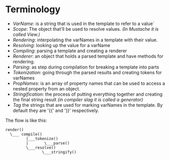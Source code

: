 # Terminology

* *VarName*: is a string that is used in the template to refer to a value`
* *Scope*: The object that'll be used to resolve values. _(In Mustache it is called View.)_
* *Rendering*: interpolating the varNames in a template with their value.
* *Resolving*: looking up the value for a varName
* *Compiling*: parsing a template and creating a renderer
* *Renderer*: an object that holds a parsed template and have methods for rendering.
* *Parsing*: as step during compilation for breaking a template into parts
* *Tokenization*: going through the parsed results and creating tokens for varNames
* *PropNames*: is an array of property names that can be used to access a nested
property from an object.
* *Stringification*: the process of putting everything together and creating the
final string result _(in compiler slag it is called a generator)_
* *Tag* the strings that are used for marking varNames in the template. By default they are '{{' and '}}' respectively.

The flow is like this:

```
render()
  \___ compile()
         |___tokenize()
         |       \___parse()
         \___resolve()
                \___stringify()
```
